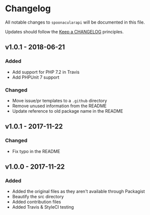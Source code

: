 # Changelog

All notable changes to `spoonacularapi` will be documented in this file.

Updates should follow the [Keep a CHANGELOG](http://keepachangelog.com) principles.

## v1.0.1 - 2018-06-21

### Added
- Add support for PHP 7.2 in Travis
- Add PHPUnit 7 support

### Changed
- Move issue/pr templates to a `.github` directory
- Remove unused information from the README
- Update reference to old package name in the README

## v1.0.1 - 2017-11-22

### Changed
- Fix typo in the README

## v1.0.0 - 2017-11-22

### Added
- Added the original files as they aren't available through Packagist
- Beautify the src directory
- Added contribution files
- Added Travis & StyleCI testing
